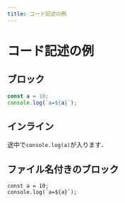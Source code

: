 ```yaml
---
title: コード記述の例
---
```

# コード記述の例

## ブロック
```javascript
const a = 10;
console.log(`a=${a}`);
```

## インライン
途中で`console.log(a)`が入ります．

## ファイル名付きのブロック
```javascript: a.js
const a = 10;
console.log(`a=${a}`);
```